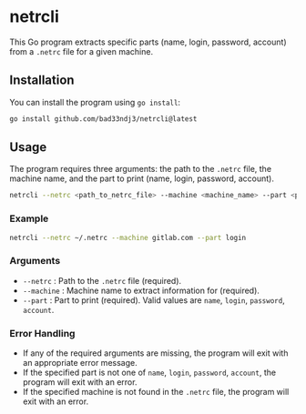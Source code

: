 # netrcli

This Go program extracts specific parts (name, login, password, account) from a `.netrc` file for a given machine.

## Installation

You can install the program using `go install`:

```sh
go install github.com/bad33ndj3/netrcli@latest
```

## Usage

The program requires three arguments: the path to the `.netrc` file, the machine name, and the part to print (name, login, password, account).

```sh
netrcli --netrc <path_to_netrc_file> --machine <machine_name> --part <part_to_print>
```

### Example

```sh
netrcli --netrc ~/.netrc --machine gitlab.com --part login
```

### Arguments

- `--netrc` : Path to the `.netrc` file (required).
- `--machine` : Machine name to extract information for (required).
- `--part` : Part to print (required). Valid values are `name`, `login`, `password`, `account`.

### Error Handling

- If any of the required arguments are missing, the program will exit with an appropriate error message.
- If the specified part is not one of `name`, `login`, `password`, `account`, the program will exit with an error.
- If the specified machine is not found in the `.netrc` file, the program will exit with an error.
